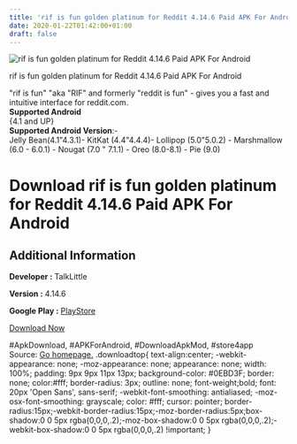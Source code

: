 ```yaml
---
title: 'rif is fun golden platinum for Reddit 4.14.6 Paid APK For Android'
date: 2020-01-22T01:42:00+01:00
draft: false
---
```


![rif is fun golden platinum for Reddit 4.14.6 Paid APK For Android](https://i0.wp.com/apkhome.net/wp-content/uploads/2020/01/rif-is-fun-golden-platinum-for-Reddit-4.14.6-Paid.png "rif is fun golden platinum for Reddit 4.14.6 Paid APK For Android")

  

rif is fun golden platinum for Reddit 4.14.6 Paid APK For Android

"rif is fun" "aka "RIF" and formerly "reddit is fun" - gives you a fast and intuitive interface for reddit.com.  
**Supported Android**  
{4.1 and UP}  
**Supported Android Version**:-  
Jelly Bean(4.1"4.3.1)- KitKat (4.4"4.4.4)- Lollipop (5.0"5.0.2) - Marshmallow (6.0 - 6.0.1) - Nougat (7.0 " 7.1.1) - Oreo (8.0-8.1) - Pie (9.0)

Download rif is fun golden platinum for Reddit 4.14.6 Paid APK For Android
==========================================================================

Additional Information
----------------------

**Developer :** TalkLittle

**Version :** 4.14.6

**Google Play :** [PlayStore](https://play.google.com/store/apps/details?id=com.andrewshu.android.redditdonation)

  

[Download Now](https://store4app.co/post/rif-is-fun-golden-platinum-for-reddit-4-14-6-paid-apk-for-android_1579620189)

  
#ApkDownload, #APKForAndroid, #DownloadApkMod, #store4app  
Source: [Go homepage.](https://store4app.co/post/rif-is-fun-golden-platinum-for-reddit-4-14-6-paid-apk-for-android_1579620189) .downloadtop{ text-align:center; -webkit-appearance: none; -moz-appearance: none; appearance: none; width: 100%; padding: 9px 9px 11px 13px; background-color: #0EBD3F; border: none; color:#fff; border-radius: 3px; outline: none; font-weight;bold; font: 20px 'Open Sans', sans-serif; -webkit-font-smoothing: antialiased; -moz-osx-font-smoothing: grayscale; color: #fff; cursor: pointer; border-radius:15px;-webkit-border-radius:15px;-moz-border-radius:5px;box-shadow:0 0 5px rgba(0,0,0,.2);-moz-box-shadow:0 0 5px rgba(0,0,0,.2);-webkit-box-shadow:0 0 5px rgba(0,0,0,.2) !important; }